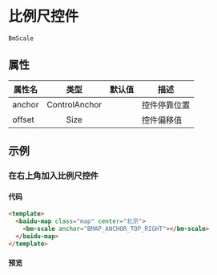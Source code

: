 # 比例尺控件

`BmScale`

## 属性

|属性名|类型|默认值|描述|
|------|:---:|:---:|----|
|anchor|ControlAnchor||控件停靠位置|
|offset|Size||控件偏移值|

## 示例

### 在右上角加入比例尺控件

#### 代码

```html
<template>
  <baidu-map class="map" center="北京">
    <bm-scale anchor="BMAP_ANCHOR_TOP_RIGHT"></bm-scale>
  </baidu-map>
</template>
```

#### 预览

<doc-preview>
  <baidu-map class="map" center="北京">
    <bm-scale anchor="BMAP_ANCHOR_TOP_RIGHT"></bm-scale>
  </baidu-map>
</doc-preview>
